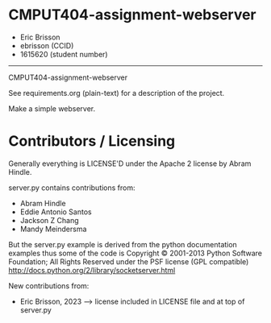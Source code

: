 CMPUT404-assignment-webserver
=============================

* Eric Brisson
* ebrisson (CCID)
* 1615620 (student number)

------------------------------

CMPUT404-assignment-webserver

See requirements.org (plain-text) for a description of the project.

Make a simple webserver.

Contributors / Licensing
========================

Generally everything is LICENSE'D under the Apache 2 license by Abram Hindle.

server.py contains contributions from:

* Abram Hindle
* Eddie Antonio Santos
* Jackson Z Chang
* Mandy Meindersma 

But the server.py example is derived from the python documentation
examples thus some of the code is Copyright © 2001-2013 Python
Software Foundation; All Rights Reserved under the PSF license (GPL
compatible) http://docs.python.org/2/library/socketserver.html

New contributions from:
* Eric Brisson, 2023 --> license included in LICENSE file and at top of server.py
